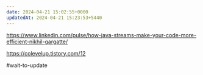 ```yaml
---
date: 2024-04-21 15:02:55+0000
updatedAt: 2024-04-21 15:23:53+5440
---
```

https://www.linkedin.com/pulse/how-java-streams-make-your-code-more-efficient-nikhil-gargatte/

https://colevelup.tistory.com/12


#wait-to-update 